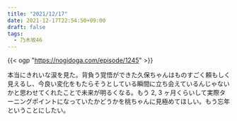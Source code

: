 ```yaml
---
title: "2021/12/17"
date: 2021-12-17T22:54:50+09:00
draft: false
tags:
  - 乃木坂46
---
```


{{< ogp "https://nogidoga.com/episode/1245" >}}

本当にきれいな涙を見た。背負う覚悟ができた久保ちゃんはものすごく頼もしく見えるし、今良い変化をもたらそうとしている瞬間に立ち会えているんじゃないかと思わせてくれたことで未来が明るくなる。もう 2, 3 ヶ月くらいして実際ターニングポイントになっていたかどうかを桃ちゃんに見極めてほしい。もう忘年ということにしたい。
